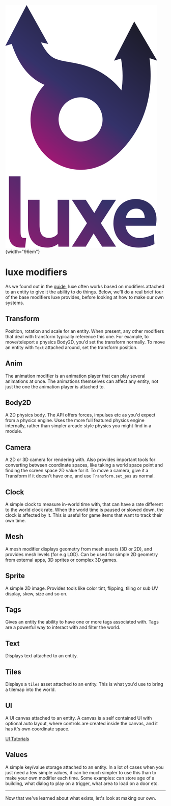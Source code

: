 ![](../../images/luxe-dark.svg){width="96em"}

# luxe modifiers

As we found out in the [guide](../../../guide), luxe often works based on modifiers attached to an entity to give it the ability to do things.
Below, we'll do a real brief tour of the base modifiers luxe provides, before looking at how to make our own systems.

## Transform

Position, rotation and scale for an entity. 
When present, any other modifiers that deal with transform typically reference this one.
For example, to move/teleport a physics Body2D, you'd set the transform normally. 
To move an entity with `Text` attached around, set the transform position.

## Anim 

The animation modifier is an animation player that can play several animations at once. 
The animations themselves can affect any entity, not just the one the animation player is attached to.

## Body2D

A 2D physics body. The API offers forces, impulses etc as you'd expect from a physics engine. 
Uses the more full featured physics engine internally, rather than simpler arcade style physics you might find in a module.

## Camera

A 2D or 3D camera for rendering with. Also provides important tools for 
converting between coordinate spaces, like taking a world space point and finding the screen space 2D value for it.
To move a camera, give it a Transform if it doesn't have one, and use `Transform.set_pos` as normal.

## Clock 

A simple clock to measure in-world time with, that can have a rate different to the world clock rate. 
When the world time is paused or slowed down, the clock is affected by it.
This is useful for game items that want to track their own time.

## Mesh

A mesh modifier displays geometry from mesh assets (3D or 2D), and provides mesh levels (for e.g LOD). 
Can be used for simple 2D geometry from external apps, 3D sprites or complex 3D games.

## Sprite 

A simple 2D image. Provides tools like color tint, flipping, tiling or sub UV display, skew, size and so on.

## Tags

Gives an entity the ability to have one or more tags associated with. Tags are a powerful way to interact with and filter the world.

## Text

Displays text attached to an entity. 

## Tiles

Displays a `tiles` asset attached to an entity. This is what you'd use to bring a tilemap into the world.

## UI

A UI canvas attached to an entity. A canvas is a self contained UI with optional auto layout, where
controls are created inside the canvas, and it has it's own coordinate space. 

[UI Tutorials](../../ui/intro)

## Values

A simple key/value storage attached to an entity. 
In a lot of cases when you just need a few simple values, it can be much simpler to use this
than to make your own modifier each time. 
Some examples: can store age of a building, what dialog to play on a trigger, what area to load on a door etc.

---

Now that we've learned about what exists, let's look at making our own.
